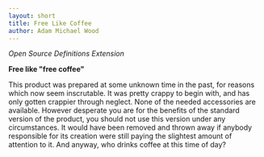 ```yaml
---
layout: short
title: Free Like Coffee
author: Adam Michael Wood
---
```


*Open Source Definitions Extension*

**Free like "free coffee"**

This product was prepared at some unknown time in the past, for reasons which now seem inscrutable. It was pretty crappy to begin with, and has only gotten crappier through neglect. None of the needed accessories are available. However desperate you are for the benefits of the standard version of the product, you should not use this version under any circumstances. It would have been removed and thrown away if anybody responsible for its creation were still paying the slightest amount of attention to it. And anyway, who drinks coffee at this time of day?